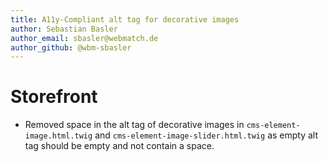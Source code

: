 ```yaml
---
title: A11y-Compliant alt tag for decorative images
author: Sebastian Basler
author_email: sbasler@webmatch.de
author_github: @wbm-sbasler
---
```

# Storefront
* Removed space in the alt tag of decorative images in `cms-element-image.html.twig` and `cms-element-image-slider.html.twig` as empty alt tag should be empty and not contain a space.
